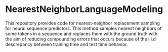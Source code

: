 # NearestNeighborLanguageModeling
This repository provides code for nearest-neighbor replacement sampling for neural sequence predictors. This method samples nearest neighbors of some tokens in a sequence and replaces them with the ground truth with the aim of reducing compounding errors that occurs because of the i.i.d descrepancy between training time and test time behavior. 

